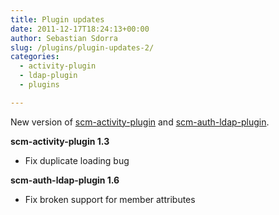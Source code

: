 ```yaml
---
title: Plugin updates
date: 2011-12-17T18:24:13+00:00
author: Sebastian Sdorra
slug: /plugins/plugin-updates-2/
categories:
  - activity-plugin
  - ldap-plugin
  - plugins

---
```

New version of <a title="Activity plugin" href="https://bitbucket.org/sdorra/scm-activity-plugin" target="_blank">scm-activity-plugin</a> and <a title="LDAP plugin" href="https://bitbucket.org/tludewig/scm-auth-ldap-plugin" target="_blank">scm-auth-ldap-plugin</a>.

**scm-activity-plugin 1.3**

- Fix duplicate loading bug

**scm-auth-ldap-plugin 1.6**

- Fix broken support for member attributes

